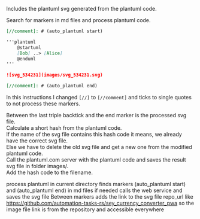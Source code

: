 <!-- markdownlint-disable MD041 -->
[//]: # (auto_md_to_doc_comments segment start A)

Includes the plantuml svg generated from the plantuml code.

Search for markers in md files and process plantuml code.  

```markdown
[//comment]: # (auto_plantuml start)

'''plantuml
    @startuml
    [Bob] ..> [Alice]
    @enduml
'''

![svg_534231](images/svg_534231.svg)  

[//comment]: # (auto_plantuml end)
```

In this instructions I changed `[//]` to `[//comment]` and  ticks to single quotes to not process these markers.

Between the last triple backtick and the end marker is the processed svg file.  
Calculate a short hash from the plantuml code.  
If the name of the svg file contains this hash code it means, we already have the correct svg file.  
Else we have to delete the old svg file and get a new one from the modified plantuml code.  
Call the plantuml.com server with the plantuml code and saves the result svg file in folder images/.  
Add the hash code to the filename.

process plantuml in current directory
finds markers (auto_plantuml start) and (auto_plantuml end) in md files
if needed calls the web service and saves the svg file
Between markers adds the link to the svg file
repo_url like <https://github.com/automation-tasks-rs/sey_currency_converter_pwa>
so the image file link is from the repository and accessible everywhere

[//]: # (auto_md_to_doc_comments segment end A)

